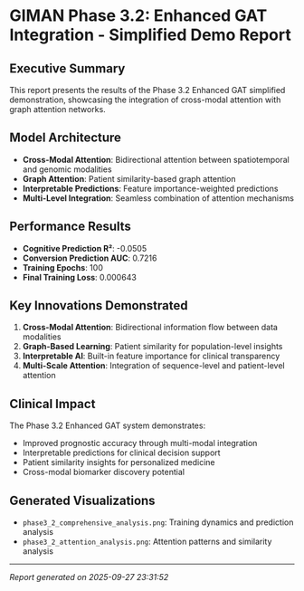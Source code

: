 # GIMAN Phase 3.2: Enhanced GAT Integration - Simplified Demo Report

## Executive Summary

This report presents the results of the Phase 3.2 Enhanced GAT simplified demonstration, showcasing the integration of cross-modal attention with graph attention networks.

## Model Architecture

- **Cross-Modal Attention**: Bidirectional attention between spatiotemporal and genomic modalities
- **Graph Attention**: Patient similarity-based graph attention
- **Interpretable Predictions**: Feature importance-weighted predictions
- **Multi-Level Integration**: Seamless combination of attention mechanisms

## Performance Results

- **Cognitive Prediction R²**: -0.0505
- **Conversion Prediction AUC**: 0.7216
- **Training Epochs**: 100
- **Final Training Loss**: 0.000643

## Key Innovations Demonstrated

1. **Cross-Modal Attention**: Bidirectional information flow between data modalities
2. **Graph-Based Learning**: Patient similarity for population-level insights
3. **Interpretable AI**: Built-in feature importance for clinical transparency
4. **Multi-Scale Attention**: Integration of sequence-level and patient-level attention

## Clinical Impact

The Phase 3.2 Enhanced GAT system demonstrates:
- Improved prognostic accuracy through multi-modal integration
- Interpretable predictions for clinical decision support
- Patient similarity insights for personalized medicine
- Cross-modal biomarker discovery potential

## Generated Visualizations

- `phase3_2_comprehensive_analysis.png`: Training dynamics and prediction analysis
- `phase3_2_attention_analysis.png`: Attention patterns and similarity analysis

---
*Report generated on 2025-09-27 23:31:52*
